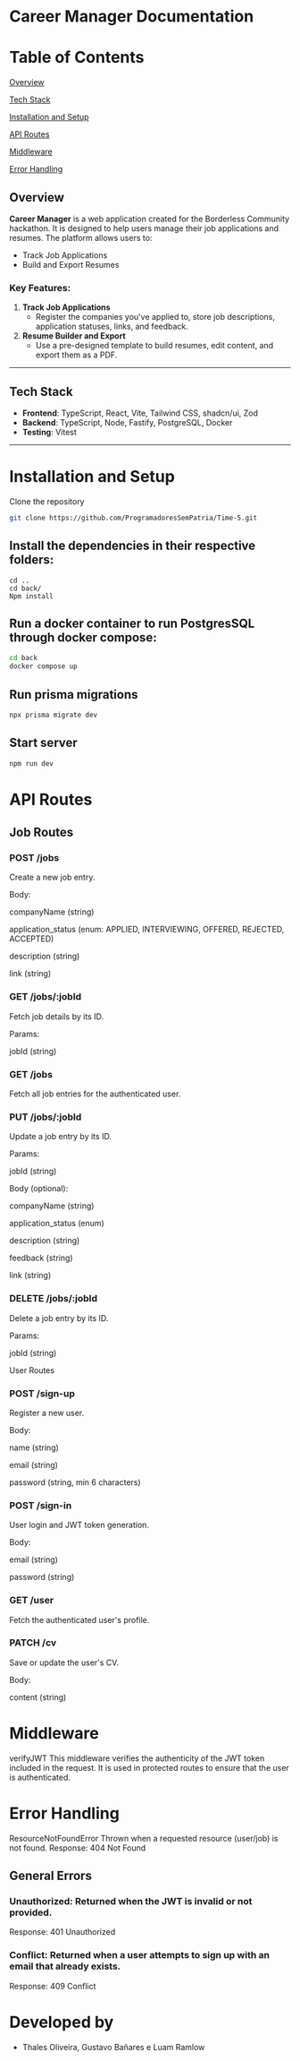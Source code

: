 
# Career Manager Documentation

# Table of Contents
[Overview](#overview)

[Tech Stack](#tech-stack)

[Installation and Setup](#installation-and-setup)

[API Routes](#api-routes)

[Middleware](#middleware)

[Error Handling](#error-handling)

## Overview
**Career Manager** is a web application created for the Borderless Community hackathon. It is designed to help users manage their job applications and resumes. The platform allows users to:
- Track Job Applications
- Build and Export Resumes

### Key Features:
1. **Track Job Applications**  
    - Register the companies you've applied to, store job descriptions, application statuses, links, and feedback.
2. **Resume Builder and Export**  
    - Use a pre-designed template to build resumes, edit content, and export them as a PDF.

---

## Tech Stack
- **Frontend**: TypeScript, React, Vite, Tailwind CSS, shadcn/ui, Zod
- **Backend**: TypeScript, Node, Fastify, PostgreSQL, Docker
- **Testing**: Vitest

---

# Installation and Setup

Clone the repository
``` bash
git clone https://github.com/ProgramadoresSemPatria/Time-5.git
```
## Install the dependencies in their respective folders: 
``` bash cd front/ npm install
cd ..
cd back/
Npm install  
```

## Run a docker container to run PostgresSQL through docker compose:

``` bash
cd back
docker compose up
```

## Run prisma migrations
``` bash
npx prisma migrate dev
```

## Start server
``` bash
npm run dev
``` 
# API Routes


## Job Routes

### POST /jobs
Create a new job entry.

Body:

companyName (string)

application_status (enum: APPLIED, INTERVIEWING, OFFERED, REJECTED, ACCEPTED)

description (string)

link (string)

### GET /jobs/:jobId
Fetch job details by its ID.

Params:

jobId (string)

### GET /jobs
Fetch all job entries for the authenticated user.

### PUT /jobs/:jobId
Update a job entry by its ID.

Params:

jobId (string)

Body (optional):

companyName (string)

application_status (enum)

description (string)

feedback (string)

link (string)

### DELETE /jobs/:jobId
Delete a job entry by its ID.

Params:

jobId (string)

User Routes


### POST /sign-up
Register a new user.

Body:

name (string)

email (string)

password (string, min 6 characters)

### POST /sign-in
User login and JWT token generation.

Body:

email (string)

password (string)

### GET /user
Fetch the authenticated user's profile.

### PATCH /cv
Save or update the user's CV.

Body:

content (string)

# Middleware
verifyJWT
This middleware verifies the authenticity of the JWT token included in the request. It is used in protected routes to ensure that the user is authenticated.

# Error Handling
ResourceNotFoundError
Thrown when a requested resource (user/job) is not found.
Response: 404 Not Found

## General Errors

### Unauthorized: Returned when the JWT is invalid or not provided.
Response: 401 Unauthorized

### Conflict: Returned when a user attempts to sign up with an email that already exists.
Response: 409 Conflict



# Developed by

- Thales Oliveira, Gustavo Bañares e Luam Ramlow
